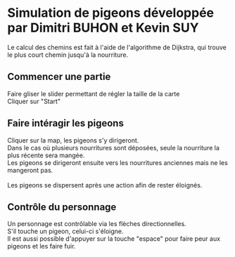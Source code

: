 <h1>Simulation de pigeons développée par Dimitri BUHON et Kevin SUY</h1>

Le calcul des chemins est fait à l'aide de l'algorithme de Dijkstra, qui trouve le plus court chemin jusqu'à la nourriture.

<h2>Commencer une partie</h2>
Faire gliser le slider permettant de régler la taille de la carte<br/>
Cliquer sur "Start"

<h2>Faire intéragir les pigeons</h2>
Cliquer sur la map, les pigeons s'y dirigeront.<br/>
Dans le cas où plusieurs nourritures sont déposées, seule la nourriture la plus récente sera mangée.<br/>
Les pigeons se dirigeront ensuite vers les nourritures anciennes mais ne les mangeront pas.<br/>
<br/>
Les pigeons se dispersent après une action afin de rester éloignés.

<h2>Contrôle du personnage</h2>
Un personnage est contrôlable via les flèches directionnelles.<br/>
S'il touche un pigeon, celui-ci s'éloigne.<br/>
Il est aussi possible d'appuyer sur la touche "espace" pour faire peur aux pigeons et les faire fuir.
